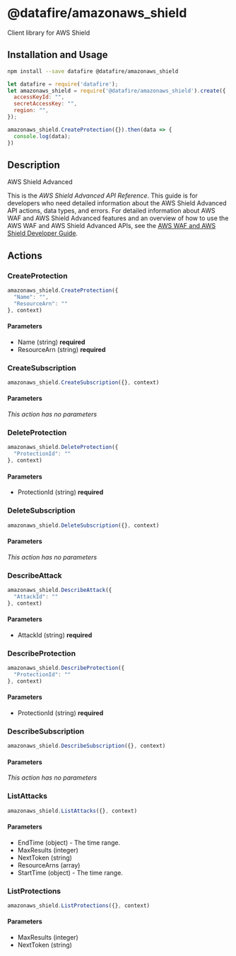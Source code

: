 # @datafire/amazonaws_shield

Client library for AWS Shield

## Installation and Usage
```bash
npm install --save datafire @datafire/amazonaws_shield
```

```js
let datafire = require('datafire');
let amazonaws_shield = require('@datafire/amazonaws_shield').create({
  accessKeyId: "",
  secretAccessKey: "",
  region: "",
});

amazonaws_shield.CreateProtection({}).then(data => {
  console.log(data);
})
```

## Description
<fullname>AWS Shield Advanced</fullname> <p>This is the <i>AWS Shield Advanced API Reference</i>. This guide is for developers who need detailed information about the AWS Shield Advanced API actions, data types, and errors. For detailed information about AWS WAF and AWS Shield Advanced features and an overview of how to use the AWS WAF and AWS Shield Advanced APIs, see the <a href="http://docs.aws.amazon.com/waf/latest/developerguide/">AWS WAF and AWS Shield Developer Guide</a>.</p>

## Actions
### CreateProtection



```js
amazonaws_shield.CreateProtection({
  "Name": "",
  "ResourceArn": ""
}, context)
```

#### Parameters
* Name (string) **required**
* ResourceArn (string) **required**

### CreateSubscription



```js
amazonaws_shield.CreateSubscription({}, context)
```

#### Parameters
*This action has no parameters*

### DeleteProtection



```js
amazonaws_shield.DeleteProtection({
  "ProtectionId": ""
}, context)
```

#### Parameters
* ProtectionId (string) **required**

### DeleteSubscription



```js
amazonaws_shield.DeleteSubscription({}, context)
```

#### Parameters
*This action has no parameters*

### DescribeAttack



```js
amazonaws_shield.DescribeAttack({
  "AttackId": ""
}, context)
```

#### Parameters
* AttackId (string) **required**

### DescribeProtection



```js
amazonaws_shield.DescribeProtection({
  "ProtectionId": ""
}, context)
```

#### Parameters
* ProtectionId (string) **required**

### DescribeSubscription



```js
amazonaws_shield.DescribeSubscription({}, context)
```

#### Parameters
*This action has no parameters*

### ListAttacks



```js
amazonaws_shield.ListAttacks({}, context)
```

#### Parameters
* EndTime (object) - The time range.
* MaxResults (integer)
* NextToken (string)
* ResourceArns (array)
* StartTime (object) - The time range.

### ListProtections



```js
amazonaws_shield.ListProtections({}, context)
```

#### Parameters
* MaxResults (integer)
* NextToken (string)


